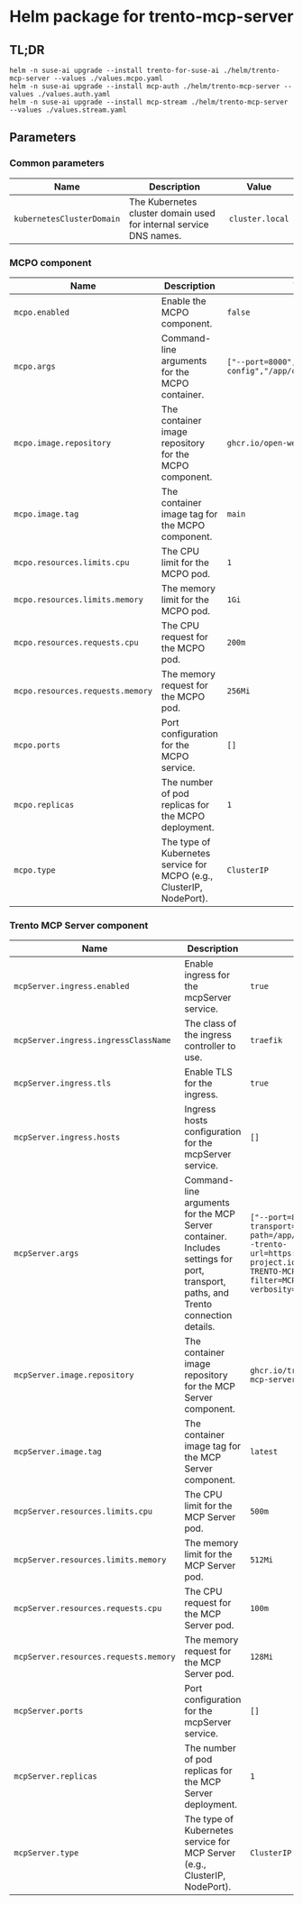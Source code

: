 <!--
  ~ Copyright 2025 SUSE LLC
  ~ SPDX-License-Identifier: Apache-2.0
-->

# Helm package for trento-mcp-server

<!-- This readme has been created with this tool: https://github.com/bitnami/readme-generator-for-helm
    > node "../readme-generator-for-helm/bin/index.js" -v ./helm/trento-mcp-server/values.yaml -r ./helm/trento-mcp-server/README.md -s ./helm/trento-mcp-server/values.schema.json
-->

## TL;DR

```console
helm -n suse-ai upgrade --install trento-for-suse-ai ./helm/trento-mcp-server --values ./values.mcpo.yaml
helm -n suse-ai upgrade --install mcp-auth ./helm/trento-mcp-server --values ./values.auth.yaml
helm -n suse-ai upgrade --install mcp-stream ./helm/trento-mcp-server --values ./values.stream.yaml
```

## Parameters

### Common parameters

| Name                      | Description                                                        | Value           |
| ------------------------- | ------------------------------------------------------------------ | --------------- |
| `kubernetesClusterDomain` | The Kubernetes cluster domain used for internal service DNS names. | `cluster.local` |

### MCPO component

| Name                             | Description                                                          | Value                                                  |
| -------------------------------- | -------------------------------------------------------------------- | ------------------------------------------------------ |
| `mcpo.enabled`                   | Enable the MCPO component.                                           | `false`                                                |
| `mcpo.args`                      | Command-line arguments for the MCPO container.                       | `["--port=8000","--config","/app/config/config.json"]` |
| `mcpo.image.repository`          | The container image repository for the MCPO component.               | `ghcr.io/open-webui/mcpo`                              |
| `mcpo.image.tag`                 | The container image tag for the MCPO component.                      | `main`                                                 |
| `mcpo.resources.limits.cpu`      | The CPU limit for the MCPO pod.                                      | `1`                                                    |
| `mcpo.resources.limits.memory`   | The memory limit for the MCPO pod.                                   | `1Gi`                                                  |
| `mcpo.resources.requests.cpu`    | The CPU request for the MCPO pod.                                    | `200m`                                                 |
| `mcpo.resources.requests.memory` | The memory request for the MCPO pod.                                 | `256Mi`                                                |
| `mcpo.ports`                     | Port configuration for the MCPO service.                             | `[]`                                                   |
| `mcpo.replicas`                  | The number of pod replicas for the MCPO deployment.                  | `1`                                                    |
| `mcpo.type`                      | The type of Kubernetes service for MCPO (e.g., ClusterIP, NodePort). | `ClusterIP`                                            |

### Trento MCP Server component

| Name                                  | Description                                                                                                                       | Value                                                                                                                                                                                   |
| ------------------------------------- | --------------------------------------------------------------------------------------------------------------------------------- | --------------------------------------------------------------------------------------------------------------------------------------------------------------------------------------- |
| `mcpServer.ingress.enabled`           | Enable ingress for the mcpServer service.                                                                                         | `true`                                                                                                                                                                                  |
| `mcpServer.ingress.ingressClassName`  | The class of the ingress controller to use.                                                                                       | `traefik`                                                                                                                                                                               |
| `mcpServer.ingress.tls`               | Enable TLS for the ingress.                                                                                                       | `true`                                                                                                                                                                                  |
| `mcpServer.ingress.hosts`             | Ingress hosts configuration for the mcpServer service.                                                                            | `[]`                                                                                                                                                                                    |
| `mcpServer.args`                      | Command-line arguments for the MCP Server container. Includes settings for port, transport, paths, and Trento connection details. | `["--port=8080","--transport=sse","--oas-path=/app/api/openapi.json","--trento-url=https://demo.trento-project.io","--header-name=X-TRENTO-MCP-APIKEY","--tag-filter=MCP","--verbosity=info"]` |
| `mcpServer.image.repository`          | The container image repository for the MCP Server component.                                                                      | `ghcr.io/trento-project/trento-mcp-server`                                                                                                                                              |
| `mcpServer.image.tag`                 | The container image tag for the MCP Server component.                                                                             | `latest`                                                                                                                                                                                |
| `mcpServer.resources.limits.cpu`      | The CPU limit for the MCP Server pod.                                                                                             | `500m`                                                                                                                                                                                  |
| `mcpServer.resources.limits.memory`   | The memory limit for the MCP Server pod.                                                                                          | `512Mi`                                                                                                                                                                                 |
| `mcpServer.resources.requests.cpu`    | The CPU request for the MCP Server pod.                                                                                           | `100m`                                                                                                                                                                                  |
| `mcpServer.resources.requests.memory` | The memory request for the MCP Server pod.                                                                                        | `128Mi`                                                                                                                                                                                 |
| `mcpServer.ports`                     | Port configuration for the mcpServer service.                                                                                     | `[]`                                                                                                                                                                                    |
| `mcpServer.replicas`                  | The number of pod replicas for the MCP Server deployment.                                                                         | `1`                                                                                                                                                                                     |
| `mcpServer.type`                      | The type of Kubernetes service for MCP Server (e.g., ClusterIP, NodePort).                                                        | `ClusterIP`                                                                                                                                                                             |
